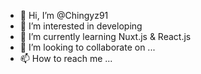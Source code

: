 - 👋 Hi, I’m @Chingyz91
- 👀 I’m interested in developing
- 🌱 I’m currently learning Nuxt.js & React.js
- 💞️ I’m looking to collaborate on ...
- 📫 How to reach me ...

<!---
Chingyz91/Chingyz91 is a ✨ special ✨ repository because its `README.md` (this file) appears on your GitHub profile.
You can click the Preview link to take a look at your changes.
--->
